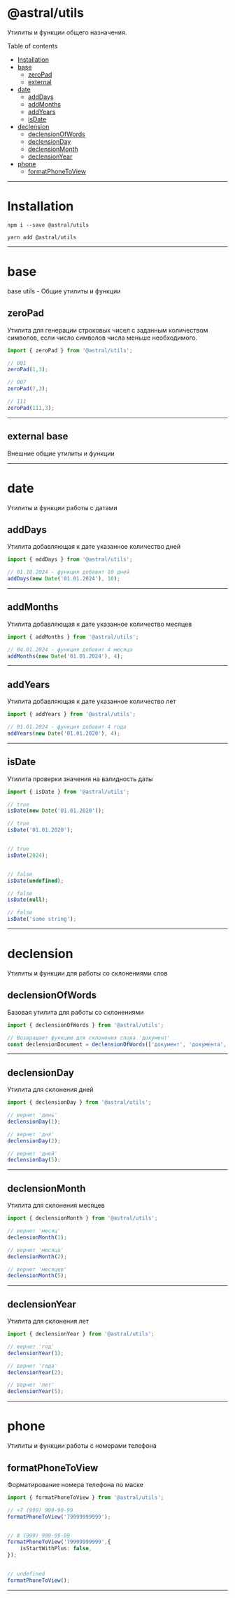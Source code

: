 # @astral/utils

Утилиты и функции общего назначения.

Table of contents

- [Installation](#installation)
- [base](#base)
  - [zeroPad](#zeropad)
  - [external](#external-base)
- [date](#date)
  - [addDays](#adddays)
  - [addMonths](#addmonths)
  - [addYears](#addyears)
  - [isDate](#isdate)
- [declension](#declension)
  - [declensionOfWords](#declensionofwords)
  - [declensionDay](#declensionday)
  - [declensionMonth](#declensionmonth)
  - [declensionYear](#declensionyear)
- [phone](#phone)
  - [formatPhoneToView](#formatphonetoview)

---

# Installation

```shell
npm i --save @astral/utils
```

```shell
yarn add @astral/utils
```

---

# base

base utils - Общие утилиты и функции

## zeroPad

Утилита для генерации строковых чисел с заданным количеством символов, если число символов числа меньше необходимого.

```ts
import { zeroPad } from '@astral/utils';

// 001
zeroPad(1,3);

// 007
zeroPad(7,3);

// 111
zeroPad(111,3);
```

---

## external base

Внешние общие утилиты и функции

---

# date

Утилиты и функции работы с датами

## addDays

Утилита добавляющая к дате указанное количество дней

```ts
import { addDays } from '@astral/utils';

// 01.10.2024 - функция добавит 10 дней
addDays(new Date('01.01.2024'), 10);

```

---

## addMonths

Утилита добавляющая к дате указанное количество месяцев

```ts
import { addMonths } from '@astral/utils';

// 04.01.2024 - функция добавит 4 месяца
addMonths(new Date('01.01.2024'), 4);

```

---

## addYears

Утилита добавляющая к дате указанное количество лет

```ts
import { addYears } from '@astral/utils';

// 01.01.2024 - функция добавит 4 года
addYears(new Date('01.01.2020'), 4);

```

---

## isDate

Утилита проверки значения на валидность даты

```ts
import { isDate } from '@astral/utils';

// true
isDate(new Date('01.01.2020'));

// true
isDate('01.01.2020');


// true
isDate(2024);


// false
isDate(undefined);

// false
isDate(null);

// false
isDate('some string');

```

---

# declension

Утилиты и функции для работы со склонениями слов

## declensionOfWords

Базовая утилита для работы со склонениями

```ts
import { declensionOfWords } from '@astral/utils';

// Возвращает функцию для склонения слова 'документ'
const declensionDocument = declensionOfWords(['документ', 'документа', 'документов']);

```

---

## declensionDay

Утилита для склонения дней

```ts
import { declensionDay } from '@astral/utils';

// вернет 'день'
declensionDay(1); 

// вернет 'дня'
declensionDay(2); 

// вернет 'дней'
declensionDay(5); 

```

---

## declensionMonth

Утилита для склонения месяцев

```ts
import { declensionMonth } from '@astral/utils';

// вернет 'месяц'
declensionMonth(1); 

// вернет 'месяца'
declensionMonth(2); 

// вернет 'месяцев'
declensionMonth(5); 

```

---

## declensionYear

Утилита для склонения лет

```ts
import { declensionYear } from '@astral/utils';

// вернет 'год'
declensionYear(1); 

// вернет 'года'
declensionYear(2); 

// вернет 'лет'
declensionYear(5); 

```

---

# phone

Утилиты и функции работы с номерами телефона

## formatPhoneToView

Форматирование номера телефона по маске

```ts
import { formatPhoneToView } from '@astral/utils';

// +7 (999) 999-99-99
formatPhoneToView('79999999999');


// 8 (999) 999-99-99
formatPhoneToView('79999999999',{
    isStartWithPlus: false,
});


// undefined
formatPhoneToView();
```

---
